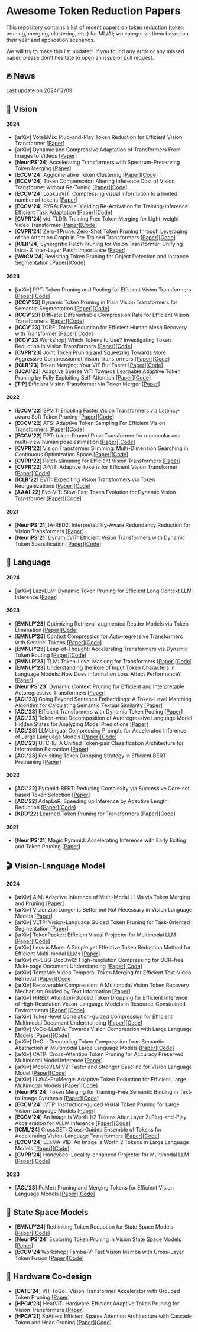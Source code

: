 # Awesome Token Reduction Papers

This repository contains a list of recent papers on token reduction (token pruning, merging, clustering, etc.) for ML/AI; we categorize them based on their year and application scenarios.

We will try to make this list updated. If you found any error or any missed paper, please don't hesitate to open an issue or pull request.


## 🔥 News
Last update on 2024/12/09

## 🌁 Vision 
#### 2024
* [arXiv] Vote&Mix: Plug-and-Play Token Reduction for Efficient Vision Transformer [[Paper](https://arxiv.org/pdf/2408.17062)] 
* [arXiv] Dynamic and Compressive Adaptation of Transformers From Images to Videos [[Paper](https://arxiv.org/pdf/2408.06840)]
* [**NeurIPS'24**] Accelerating Transformers with Spectrum-Preserving Token Merging [[Paper](https://arxiv.org/pdf/2405.16148)]
* [**ECCV'24**] Agglomerative Token Clustering [[Paper](https://arxiv.org/pdf/2409.11923)][[Code](https://github.com/JoakimHaurum/ATC)] 
* [**ECCV'24**] Token Compensator: Altering Inference Cost of Vision Transformer without Re-Tuning [[Paper](https://arxiv.org/pdf/2408.06798)][[Code](https://github.com/JieShibo/ToCom)]
* [**ECCV'24**] LookupViT: Compressing visual information to a limited number of tokens [[Paper](https://arxiv.org/pdf/2407.12753)]
* [**ECCV'24**] PYRA: Parallel Yielding Re-Activation for Training-Inference Efficient Task Adaptation [[Paper](https://arxiv.org/abs/2403.09192)][[Code](https://github.com/THU-MIG/PYRA?tab=readme-ov-file)]
* [**CVPR'24**] vid-TLDR: Training Free Token Merging for Light-weight Video Transformer [[Paper](https://openaccess.thecvf.com/content/CVPR2024/papers/Choi_vid-TLDR_Training_Free_Token_Merging_for_Light-weight_Video_Transformer_CVPR_2024_paper.pdf)][[Code](https://github.com/mlvlab/vid-TLDR)]  
* [**CVPR'24**] Zero-TPrune: Zero-Shot Token Pruning through Leveraging of the Attention Graph in Pre-Trained Transformers [[Paper](https://openaccess.thecvf.com/content/CVPR2024/papers/Wang_Zero-TPrune_Zero-Shot_Token_Pruning_through_Leveraging_of_the_Attention_Graph_CVPR_2024_paper.pdf)][[Code](https://jha-lab.github.io/zerotprune/)] 
* [**ICLR'24**] Synergistic Patch Pruning for Vision Transformer: Unifying Intra- & Inter-Layer Patch Importance [[Paper](https://openreview.net/pdf?id=COO51g41Q4)] 
* [**WACV'24**] Revisiting Token Pruning for Object Detection and Instance Segmentation [[Paper](https://openaccess.thecvf.com/content/WACV2024/papers/Liu_Revisiting_Token_Pruning_for_Object_Detection_and_Instance_Segmentation_WACV_2024_paper.pdf)][[Code](https://github.com/uzh-rpg/svit/)] 

#### 2023
* [arXiv] PPT: Token Pruning and Pooling for Efficient Vision Transformers [[Paper](https://arxiv.org/pdf/2310.01812)][[Code](https://github.com/xjwu1024/PPT)]
* [**ICCV'23**] Dynamic Token Pruning in Plain Vision Transformers for Semantic Segmentation [[Paper](https://openaccess.thecvf.com/content/ICCV2023/papers/Tang_Dynamic_Token_Pruning_in_Plain_Vision_Transformers_for_Semantic_Segmentation_ICCV_2023_paper.pdf)][[Code](https://github.com/zbwxp/Dynamic-Token-Pruning)]
* [**ICCV'23**] DiffRate: Differentiable Compression Rate for Efficient Vision Transformers [[Paper](https://arxiv.org/abs/2305.17997)][[Code](https://github.com/OpenGVLab/DiffRate)]
* [**ICCV'23**] TORE: Token Reduction for Efficient Human Mesh Recovery with Transformer [[Paper](https://openaccess.thecvf.com/content/ICCV2023/papers/Dou_TORE_Token_Reduction_for_Efficient_Human_Mesh_Recovery_with_Transformer_ICCV_2023_paper.pdf)][[Code](https://github.com/Frank-ZY-Dou/TORE)] 
* [**ICCV'23** Workshop] Which Tokens to Use? Investigating Token Reduction in Vision Transformers [[Paper](https://arxiv.org/abs/2308.04657)][[Code](https://github.com/JoakimHaurum/TokenReduction)] 
* [**CVPR'23**] Joint Token Pruning and Squeezing Towards More Aggressive Compression of Vision Transformers [[Paper](https://arxiv.org/pdf/2304.10716)][[Code](https://github.com/megvii-research/TPS-CVPR2023)]
* [**ICLR'23**] Token Merging: Your ViT But Faster [[Paper](https://arxiv.org/pdf/2210.09461)][[Code](https://github.com/facebookresearch/ToMe)]
* [**IJCAI'23**] Adaptive Sparse ViT: Towards Learnable Adaptive Token Pruning by Fully Exploiting Self-Attention [[Paper](https://arxiv.org/pdf/2209.13802)][[Code](https://github.com/Cydia2018/AS-ViT)]
* [**TIP**] Efficient Vision Transformer via Token Merger [[Paper](https://ieeexplore.ieee.org/stamp/stamp.jsp?tp=&arnumber=10183862)] 

#### 2022
* [**ECCV'22**] SPViT: Enabling Faster Vision Transformers via Latency-aware Soft Token Pruning [[Paper](https://www.ecva.net/papers/eccv_2022/papers_ECCV/papers/136710618.pdf)][[Code](https://github.com/PeiyanFlying/SPViT)] 
* [**ECCV'22**] ATS: Adaptive Token Sampling For Efficient Vision Transformers [[Paper](https://arxiv.org/abs/2111.15667)][[Code](https://github.com/adaptivetokensampling/ATS)]
* [**ECCV'22**] PPT: token-Pruned Pose Transformer for monocular and multi-view human pose estimation [[Paper](https://arxiv.org/pdf/2209.08194)][[Code](https://github.com/HowieMa/PPT)]
* [**CVPR'22**] Vision Transformer Slimming: Multi-Dimension Searching in Continuous Optimization Space [[Paper](https://arxiv.org/pdf/2201.00814)][[Code](https://github.com/Arnav0400/ViT-Slim)]
* [**CVPR'22**] Patch Slimming for Efficient Vision Transformers [[Paper](https://arxiv.org/abs/2106.02852)]
* [**CVPR'22**] A-ViT: Adaptive Tokens for Efficient Vision Transformer [[Paper](https://arxiv.org/pdf/2112.07658)][[Code](https://github.com/NVlabs/A-ViT)]
* [**ICLR'22**] EViT: Expediting Vision Transformers via Token Reorganizations [[Paper](https://arxiv.org/pdf/2202.07800)][[Code](https://github.com/youweiliang/evit?tab=readme-ov-file)]
* [**AAAI'22**] Evo-ViT: Slow-Fast Token Evolution for Dynamic Vision Transformer [[Paper](https://arxiv.org/abs/2108.01390)][[Code](https://github.com/YifanXu74/Evo-ViT)]

#### 2021
* [**NeurIPS'21**] IA-RED2: Interpretability-Aware Redundancy Reduction for Vision Transformers [[Paper](https://arxiv.org/pdf/2106.12620)] 
* [**NeurIPS'21**] DynamicViT: Efficient Vision Transformers with Dynamic Token Sparsification [[Paper](https://arxiv.org/abs/2106.02034)][[Code](https://github.com/raoyongming/DynamicViT)]


## 📝 Language 
#### 2024
* [arXiv] LazyLLM: Dynamic Token Pruning for Efficient Long Context LLM Inference [[Paper](https://arxiv.org/pdf/2407.14057)] 

#### 2023
* [**EMNLP'23**] Optimizing Retrieval-augmented Reader Models via Token Elimination [[Paper](https://arxiv.org/pdf/2310.13682)][[Code](https://github.com/IntelLabs/token_elimination)]
* [**EMNLP'23**] Context Compression for Auto-regressive Transformers with Sentinel Tokens [[Paper](https://arxiv.org/pdf/2310.08152)][[Code](https://github.com/DRSY/KV_Compression)] 
* [**EMNLP'23**] Leap-of-Thought: Accelerating Transformers via Dynamic Token Routing [[Paper](https://aclanthology.org/2023.emnlp-main.976.pdf)][[Code](https://github.com/yeachan-kr/lot)]  
* [**EMNLP'23**] TLM: Token-Level Masking for Transformers [[Paper](https://arxiv.org/pdf/2310.18738)][[Code](https://github.com/Young1993/tlm)]  
* [**EMNLP'23**] Understanding the Role of Input Token Characters in Language Models: How Does Information Loss Affect Performance? [[Paper](https://aclanthology.org/2023.emnlp-main.563.pdf)]  
* [**NeurIPS'23**] Dynamic Context Pruning for Efficient and Interpretable Autoregressive Transformers [[Paper](https://arxiv.org/pdf/2305.15805)]
* [**ACL'23**] Going Beyond Sentence Embeddings: A Token-Level Matching Algorithm for Calculating Semantic Textual Similarity [[Paper](https://aclanthology.org/2023.acl-short.49.pdf)]
* [**ACL'23**] Efficient Transformers with Dynamic Token Pooling [[Paper](https://aclanthology.org/2023.acl-long.353.pdf)]
* [**ACL'23**] Token-wise Decomposition of Autoregressive Language Model Hidden States for Analyzing Model Predictions [[Paper](https://aclanthology.org/2023.acl-long.562.pdf)]
* [**ACL'23**] LLMLingua: Compressing Prompts for Accelerated Inference of Large Language Models [[Paper](https://arxiv.org/pdf/2310.05736)][[Code](https://github.com/microsoft/LLMLingua)]  
* [**ACL'23**] UTC-IE: A Unified Token-pair Classification Architecture for Information Extraction [[Paper](https://aclanthology.org/2023.acl-long.226.pdf)] 
* [**ACL'23**] Revisiting Token Dropping Strategy in Efficient BERT Pretraining [[Paper](https://aclanthology.org/2023.acl-long.579.pdf)]

#### 2022
* [**ACL'22**] Pyramid-BERT: Reducing Complexity via Successive Core-set based Token Selection [[Paper](https://aclanthology.org/2022.acl-long.602.pdf)]
* [**ACL'22**] AdapLeR: Speeding up Inference by Adaptive Length Reduction [[Paper](https://aclanthology.org/2022.acl-long.1.pdf)][[Code](https://github.com/amodaresi/AdapLeR)]   
* [**KDD'22**] Learned Token Pruning for Transformers [[Paper](https://arxiv.org/pdf/2107.00910)][[Code](https://github.com/kssteven418/LTP)]    

#### 2021
* [**NeurIPS'21**] Magic Pyramid: Accelerating Inference with Early Exiting and Token Pruning [[Paper](https://arxiv.org/pdf/2111.00230)]

## 🎬 Vision-Language Model 
#### 2024
* [arXiv] AIM: Adaptive Inference of Multi-Modal LLMs via Token Merging and Pruning [[Paper](https://arxiv.org/pdf/2412.03248)]
* [arXiv] VisionZip: Longer is Better but Not Necessary in Vision Language Models [[Paper](https://arxiv.org/pdf/2412.04467)]
* [arXiv] VLTP: Vision-Language Guided Token Pruning for Task-Oriented Segmentation [[Paper](https://arxiv.org/pdf/2409.08464)]
* [arXiv] TokenPacker: Efficient Visual Projector for Multimodal LLM [[Paper](https://arxiv.org/pdf/2407.02392)][[Code](https://github.com/CircleRadon/TokenPacker)]
* [arXiv] Less is More: A Simple yet Effective Token Reduction Method for Efficient Multi-modal LLMs [[Paper](https://arxiv.org/pdf/2409.10994)]
* [arXiv] mPLUG-DocOwl2: High-resolution Compressing for OCR-free Multi-page Document Understanding [[Paper](https://arxiv.org/pdf/2409.03420)][[Code](https://github.com/X-PLUG/mPLUG-DocOwl)]
* [arXiv] TempMe: Video Temporal Token Merging for Efficient Text-Video Retrieval [[Paper](https://arxiv.org/pdf/2409.01156)][[Code](https://github.com/X-PLUG/mPLUG-DocOwl)]
* [arXiv] Recoverable Compression: A Multimodal Vision Token Recovery Mechanism Guided by Text Information [[Paper](https://arxiv.org/pdf/2409.01179)]
* [arXiv] HiRED: Attention-Guided Token Dropping for Efficient Inference of High-Resolution Vision-Language Models in Resource-Constrained Environments [[Paper](https://arxiv.org/pdf/2408.10945)][[Code](https://github.com/hasanar1f/HiRED)]
* [arXiv] Token-level Correlation-guided Compression for Efficient Multimodal Document Understanding [[Paper](https://arxiv.org/pdf/2407.14439)][[Code](https://github.com/JiuTian-VL/TokenCorrCompressor)]
* [arXiv] VoCo-LLaMA: Towards Vision Compression with Large Language Models [[Paper](https://arxiv.org/pdf/2406.12275)][[Code](https://github.com/Yxxxb/VoCo-LLaMA)]
* [arXiv] DeCo: Decoupling Token Compression from Semantic Abstraction in Multimodal Large Language Models [[Paper](https://arxiv.org/pdf/2405.20985)][[Code](https://github.com/yaolinli/DeCo)]
* [arXiv] CATP: Cross-Attention Token Pruning for Accuracy Preserved Multimodal Model Inference [[Paper](https://arxiv.org/pdf/2404.08567)]
* [arXiv] MobileVLM V2: Faster and Stronger Baseline for Vision Language Model [[Paper](https://arxiv.org/abs/2402.03766.pdf)][[Code](https://github.com/Meituan-AutoML/MobileVLM)]
* [arXiv] LLaVA-PruMerge: Adaptive Token Reduction for Efficient Large Multimodal Models [[Paper](https://arxiv.org/abs/2403.15388.pdf)][[Code](https://github.com/42Shawn/LLaVA-PruMerge)]
* [**NeurIPS'24**] Token Merging for Training-Free Semantic Binding in Text-to-Image Synthesis [[Paper](https://arxiv.org/abs/2411.07132)][[Code](https://github.com/hutaiHang/ToMe)]
* [**ECCV'24**] IVTP: Instruction-guided Visual Token Pruning for Large Vision-Language Models [[Paper](https://www.ecva.net/papers/eccv_2024/papers_ECCV/papers/02577.pdf)]
* [**ECCV'24**] An Image is Worth 1/2 Tokens After Layer 2: Plug-and-Play Acceleration for VLLM Inference [[Paper](https://arxiv.org/pdf/2403.06764)][[Code](https://github.com/pkunlp-icler/FastV)]
* [**ICML'24**] CrossGET: Cross-Guided Ensemble of Tokens for Accelerating Vision-Language Transformers [[Paper](https://arxiv.org/pdf/2305.17455v4)][[Code](https://github.com/sdc17/CrossGET)]
* [**ECCV'24**] LLaMA-VID: An Image is Worth 2 Tokens in Large Language Models [[Paper](https://arxiv.org/abs/2311.17043)][[Code](https://github.com/dvlab-research/LLaMA-VID/tree/main)]
* [**CVPR'24**] Honeybee: Locality-enhanced Projector for Multimodal LLM [[Paper](https://arxiv.org/abs/2312.06742)][[Code](https://github.com/khanrc/honeybee?tab=readme-ov-file)]
#### 2023
* [**ACL'23**] PuMer: Pruning and Merging Tokens for Efficient Vision Language Models [[Paper](https://aclanthology.org/2023.acl-long.721.pdf)][[Code](https://github.com/csarron/PuMer)]  

## 🐍 State Space Models 
* [**EMNLP'24**] Rethinking Token Reduction for State Space Models [[Paper](https://arxiv.org/pdf/2410.14725)][[Code](https://github.com/wuyushuwys/ToR_SSM)]
* [**NeurIPS'24**] Exploring Token Pruning in Vision State Space Models [[Paper](https://arxiv.org/pdf/2409.18962)]
* [**ECCV'24** Workshop] Famba-V: Fast Vision Mamba with Cross-Layer Token Fusion [[Paper](https://arxiv.org/pdf/2409.09808)][[Code](https://github.com/AIoT-MLSys-Lab/Famba-V)]


## 📱 Hardware Co-design
* [**DATE'24**] ViT-ToGo : Vision Transformer Accelerator with Grouped Token Pruning [[Paper](https://ieeexplore.ieee.org/stamp/stamp.jsp?tp=&arnumber=10546804)]
* [**HPCA'23**] HeatViT: Hardware-Efficient Adaptive Token Pruning for Vision Transformers [[Paper](https://ieeexplore.ieee.org/stamp/stamp.jsp?tp=&arnumber=10071047)]
* [**HPCA'21**] SpAtten: Efficient Sparse Attention Architecture with Cascade Token and Head Pruning [[Paper](https://arxiv.org/pdf/2012.09852)][[Code](https://github.com/mit-han-lab/spatten)]

